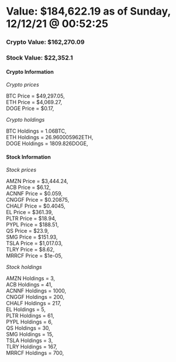 # Value: $184,622.19 as of Sunday, 12/12/21 @ 00:52:25 

### Crypto Value: $162,270.09

### Stock Value: $22,352.1

#### Crypto Information 
*Crypto prices* 

BTC Price = $49,297.05,  
ETH Price = $4,069.27,  
DOGE Price = $0.17,  


*Crypto holdings* 

BTC Holdings = 1.06BTC,  
ETH Holdings = 26.960005962ETH,  
DOGE Holdings = 1809.826DOGE,  


#### Stock Information 

*Stock prices* 

AMZN Price = $3,444.24,  
ACB Price = $6.12,  
ACNNF Price = $0.059,  
CNGGF Price = $0.20875,  
CHALF Price = $0.4045,  
EL Price = $361.39,  
PLTR Price = $18.94,  
PYPL Price = $188.51,  
QS Price = $23.9,  
SMG Price = $151.93,  
TSLA Price = $1,017.03,  
TLRY Price = $8.62,  
MRRCF Price = $1e-05,  


*Stock holdings* 

AMZN Holdings = 3,  
ACB Holdings = 41,  
ACNNF Holdings = 1000,  
CNGGF Holdings = 200,  
CHALF Holdings = 217,  
EL Holdings = 5,  
PLTR Holdings = 61,  
PYPL Holdings = 6,  
QS Holdings = 30,  
SMG Holdings = 15,  
TSLA Holdings = 3,  
TLRY Holdings = 167,  
MRRCF Holdings = 700,  


